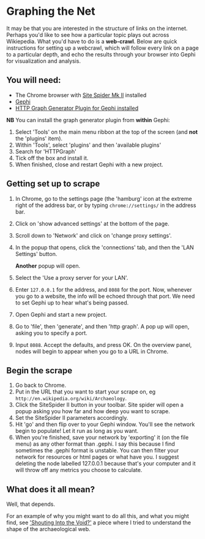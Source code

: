 # Graphing the Net

It may be that you are interested in the structure of links on the internet. Perhaps you'd like to see how a particular topic plays out across Wikiepedia. What you'd have to do is a **web-crawl**. Below are quick instructions for setting up a webcrawl, which will follow every link on a page to a particular depth, and echo the results through your browser into Gephi for visualization and analysis.

## You will need:

+ The Chrome browser with [Site Spider Mk II](https://chrome.google.com/webstore/detail/site-spider-mark-ii/gedjofgioahckekhpgknhchelbpdogok) installed
+ [Gephi](http://gephi.org)
+ [HTTP Graph Generator Plugin for Gephi installed](https://gephi.org/plugins/#/plugin/httpgraph)

**NB** You can install the graph generator plugin from **within** Gephi:

1. Select 'Tools' on the main menu ribbon at the top of the screen (and **not** the 'plugins' item).
2. Within 'Tools', select 'plugins' and then 'available plugins'
3. Search for 'HTTPGraph'
4. Tick off the box and install it. 
5. When finished, close and restart Gephi with a new project.

## Getting set up to scrape

1. In Chrome, go to the settings page (the 'hamburg' icon at the extreme right of the address bar, or by typing ```chrome://settings/``` in the address bar. 

2. Click on 'show advanced settings' at the bottom of the page.

3. Scroll down to 'Network' and click on 'change proxy settings'. 

4. In the popup that opens, click the 'connections' tab, and then the 'LAN Settings' button. 

    **Another** popup will open. 

5. Select the 'Use a proxy server for your LAN'. 

6. Enter ```127.0.0.1``` for the address, and ```8088``` for the port. Now, whenever you go to a website, the info will be echoed through that port. We need to set Gephi up to hear what's being passed.

7. Open Gephi and start a new project. 

8. Go to 'file', then 'generate', and then 'http graph'. A pop up will open, asking you to specify a port. 

9. Input ```8088```. Accept the defaults, and press OK. On the overview panel, nodes will begin to appear when you go to a URL in Chrome. 

## Begin the scrape

1. Go back to Chrome. 
2. Put in the URL that you want to start your scrape on, eg ```http://en.wikipedia.org/wiki/Archaeology```.
3. Click the SiteSpider II button in your toolbar. Site spider will open a popup asking you how far and how deep you want to scrape. 
4. Set the SiteSpider II parameters accordingly. 
5. Hit 'go' and then flip over to your Gephi window. You'll see the network begin to populate! Let it run as long as you want. 
6. When you're finished, save your network by 'exporting' it (on the file menu) as any other format than .gephi. I say this because I find sometimes the .gephi format is unstable. You can then filter your network for resources or html pages or what have you. I suggest deleting the node labelled 127.0.0.1 because that's your computer and it will throw off any metrics you choose to calculate. 

## What does it all mean?

Well, that depends.

For an example of why you might want to do all this, and what you might find, see ['Shouting Into the Void?'](http://electricarchaeology.ca/2014/05/01/shouting-into-the-void/) a piece where I tried to understand the shape of the archaeological web.
